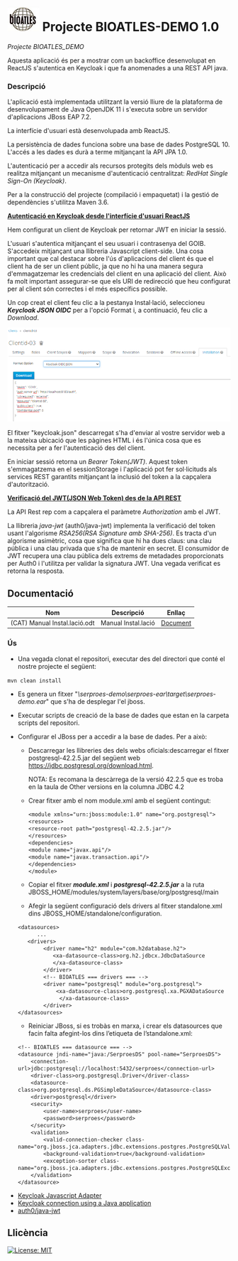 # ![Logo](https://github.com/Fundacio-Bit/serproes-demo/blob/main/logo_bioatles.JPG) Projecte BIOATLES-DEMO 1.0
*Projecte BIOATLES_DEMO*

Aquesta aplicació és per a mostrar com un backoffice desenvolupat en ReactJS s'autentica en Keycloak i que fa 
anomenades a una REST API java.

### Descripció

L'aplicació està implementada utilitzant la versió lliure de la plataforma de desenvolupament de Java OpenJDK 11 i
s'executa sobre un servidor d'aplicacions JBoss EAP 7.2.

La interfície d'usuari està desenvolupada amb ReactJS.

La persistència de dades funciona sobre una base de dades PostgreSQL 10. L'accés a les dades es durà a terme mitjançant
la API JPA 1.0.

L'autenticació per a accedir als recursos protegits dels mòduls web es realitza mitjançant un mecanisme d'autenticació
centralitzat: _RedHat Single Sign-On (Keycloak)_.

Per a la construcció del projecte (compilació i empaquetat) i la gestió de dependències s'utilitza Maven 3.6.


**<ins>Autenticació en Keycloak desde l'interfície d'usuari ReactJS</ins>**

Hem configurat un client de Keycloak per retornar JWT en iniciar la sessió.

L'usuari s'autentica mitjançant el seu usuari i contrasenya del GOIB. S'accedeix mitjançant una llibreria Javascript
client-side. Una cosa important que cal destacar sobre l'ús d'aplicacions del client és que el client ha de ser un client
públic, ja que no hi ha una manera segura d'emmagatzemar les credencials del client en una aplicació del client. Això fa
molt important assegurar-se que els URI de redirecció que heu configurat per al client són correctes i el més específics
possible.

Un cop creat el client feu clic a la pestanya Instal·lació, seleccioneu _**Keycloak JSON OIDC**_ per a l'opció Format i, a
continuació, feu clic a _Download_.

![img_1.png](img_1.png)

El fitxer "keycloak.json" descarregat s'ha d'enviar al vostre servidor web a la mateixa ubicació que les pàgines HTML i
és l'única cosa que es necessita per a fer l'autenticació des del client.

En iniciar sessió retorna un *Bearer Token(JWT)*. Aquest token s'emmagatzema en el sessionStorage i
l'aplicació pot fer sol·licituds als services REST garantits mitjançant la inclusió del token a la capçalera d'autorització.

**<ins>Verificació del JWT(JSON Web Token) des de la API REST</ins>**

La API Rest rep com a capçalera el paràmetre _Authorization_ amb el JWT.

La llibreria _java-jwt_ (auth0/java-jwt) implementa la verificació del token usant l'algorisme _RSA256(RSA Signature
amb SHA-256)_. Es tracta d'un algorisme asimètric, cosa que significa que hi ha dues claus: una clau pública i una clau
privada que s'ha de mantenir en secret. El consumidor de JWT recupera una clau pública dels extrems de metadades proporcionats per Auth0 i l'utilitza per validar la signatura
JWT. Una vegada verificat es retorna la resposta.


## Documentació

Nom | Descripció | Enllaç
------------ | ------------- | -------------
(CAT) Manual Instal.lació.odt | Manual Instal.lació | [Document](./doc/(CAT)%20Manual%20Instal.lació.odt)


### Ús

- Una vegada clonat el repositori, executar des del directori que conté el nostre projecte el següent:

`mvn clean install
`
- Es genera un fitxer "_<project-home>\serproes-demo\serproes-ear\target\serproes-demo.ear_" que s'ha de desplegar l'el 
  jboss.
  
    
- Executar scripts de creació de la base de dades que estan en la carpeta scripts del repositori.
  

- Configurar el JBoss per a accedir a la base de dades. Per a això:

    * Descarregar les llibreries des dels webs oficials:descarregar el fitxer postgresql-42.2.5.jar del següent web
      https://jdbc.postgresql.org/download.html.

      NOTA: Es recomana la descàrrega de la versió 42.2.5 que es troba en la taula de Other versions en la columna JDBC 4.2

    * Crear fitxer amb el nom module.xml amb el següent contingut:
      ```
      <module xmlns="urn:jboss:module:1.0" name="org.postgresql">
      <resources>
      <resource-root path="postgresql-42.2.5.jar"/>
      </resources>
      <dependencies>
      <module name="javax.api"/>
      <module name="javax.transaction.api"/>
      </dependencies>
      </module>
      ```
    * Copiar el fitxer **_module.xml_** i **_postgresql-42.2.5.jar_** a la ruta JBOSS_HOME/modules/system/layers/base/org/postgresql/main

    * Afegir la següent configuració dels drivers al fitxer standalone.xml dins JBOSS_HOME/standalone/configuration.

    ```
    <datasources>
          ...
       <drivers>
            <driver name="h2" module="com.h2database.h2">
               <xa-datasource-class>org.h2.jdbcx.JdbcDataSource
               </xa-datasource-class>
            </driver>
            <!-- BIOATLES === drivers === -->
            <driver name="postgresql" module="org.postgresql">
                <xa-datasource-class>org.postgresql.xa.PGXADataSource
                 </xa-datasource-class>
            </driver>
    </datasources>
    ```
    * Reiniciar JBoss, si es trobàs en marxa, i crear els datasources que facin falta afegint-los dins l’etiqueta
      <datasources> de l’standalone.xml:

    ```
    <!-- BIOATLES === datasource === -->
	<datasource jndi-name="java:/SerproesDS" pool-name="SerproesDS">
        <connection-url>jdbc:postgresql://localhost:5432/serproes</connection-url>
        <driver-class>org.postgresql.Driver</driver-class>
        <datasource-class>org.postgresql.ds.PGSimpleDataSource</datasource-class>
        <driver>postgresql</driver>
        <security>
            <user-name>serproes</user-name>
            <password>serproes</password>
        </security>
        <validation>
            <valid-connection-checker class-name="org.jboss.jca.adapters.jdbc.extensions.postgres.PostgreSQLValidConnectionChecker"/>
            <background-validation>true</background-validation>
            <exception-sorter class-name="org.jboss.jca.adapters.jdbc.extensions.postgres.PostgreSQLExceptionSorter"/>
        </validation>
    </datasource>
    ```

* [Keycloak Javascript Adapter](https://github.com/keycloak/keycloak-documentation/blob/master/securing_apps/topics/oidc/javascript-adapter.adoc     )
* [Keycloak connection using a Java application](https://developers.redhat.com/blog/2020/11/24/authentication-and-authorization-using-the-keycloak-rest-api#keycloak_connection_using_a_java_application)
* [auth0/java-jwt](https://github.com/auth0/java-jwt)

## Llicència
[![License: MIT](https://img.shields.io/badge/License-MIT-yellow.svg)](https://opensource.org/licenses/MIT)
